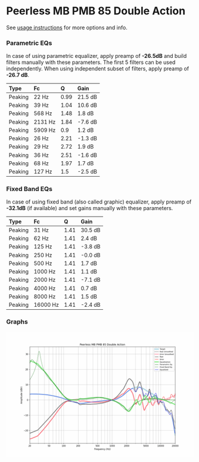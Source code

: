 # Peerless MB PMB 85 Double Action
See [usage instructions](https://github.com/jaakkopasanen/AutoEq#usage) for more options and info.

### Parametric EQs
In case of using parametric equalizer, apply preamp of **-26.5dB** and build filters manually
with these parameters. The first 5 filters can be used independently.
When using independent subset of filters, apply preamp of **-26.7 dB**.

| Type    | Fc      |    Q | Gain    |
|:--------|:--------|:-----|:--------|
| Peaking | 22 Hz   | 0.99 | 21.5 dB |
| Peaking | 39 Hz   | 1.04 | 10.6 dB |
| Peaking | 568 Hz  | 1.48 | 1.8 dB  |
| Peaking | 2131 Hz | 1.84 | -7.6 dB |
| Peaking | 5909 Hz | 0.9  | 1.2 dB  |
| Peaking | 26 Hz   | 2.21 | -1.3 dB |
| Peaking | 29 Hz   | 2.72 | 1.9 dB  |
| Peaking | 36 Hz   | 2.51 | -1.6 dB |
| Peaking | 68 Hz   | 1.97 | 1.7 dB  |
| Peaking | 127 Hz  | 1.5  | -2.5 dB |

### Fixed Band EQs
In case of using fixed band (also called graphic) equalizer, apply preamp of **-32.1dB**
(if available) and set gains manually with these parameters.

| Type    | Fc       |    Q | Gain    |
|:--------|:---------|:-----|:--------|
| Peaking | 31 Hz    | 1.41 | 30.5 dB |
| Peaking | 62 Hz    | 1.41 | 2.4 dB  |
| Peaking | 125 Hz   | 1.41 | -3.8 dB |
| Peaking | 250 Hz   | 1.41 | -0.0 dB |
| Peaking | 500 Hz   | 1.41 | 1.7 dB  |
| Peaking | 1000 Hz  | 1.41 | 1.1 dB  |
| Peaking | 2000 Hz  | 1.41 | -7.1 dB |
| Peaking | 4000 Hz  | 1.41 | 0.7 dB  |
| Peaking | 8000 Hz  | 1.41 | 1.5 dB  |
| Peaking | 16000 Hz | 1.41 | -2.4 dB |

### Graphs
![](./Peerless%20MB%20PMB%2085%20Double%20Action.png)